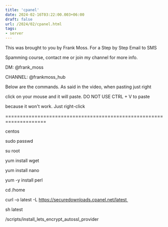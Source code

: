 ```yaml
---
title: 'cpanel'
date: 2024-02-16T03:22:00.003+06:00
draft: false
url: /2024/02/cpanel.html
tags: 
- server
---
```


  

This was brought to you by Frank Moss. For a Step by Step Email to SMS

Spamming course, contact me or join my channel for more info.

  

DM: @frank\_moss

CHANNEL: @frankmoss\_hub

  

  

Below are the commands. As said in the video, when pasting just right

click on your mouse and it will paste. DO NOT USE CTRL + V to paste 

because it won't work. Just right-click

\====================================================================

  

centos

  

sudo passwd

  

su root

  

yum install wget

  

yum install nano

  

yum -y install perl

  

cd /home

  

curl -o latest -L https://securedownloads.cpanel.net/latest 

  

sh latest

  

/scripts/install\_lets\_encrypt\_autossl\_provider